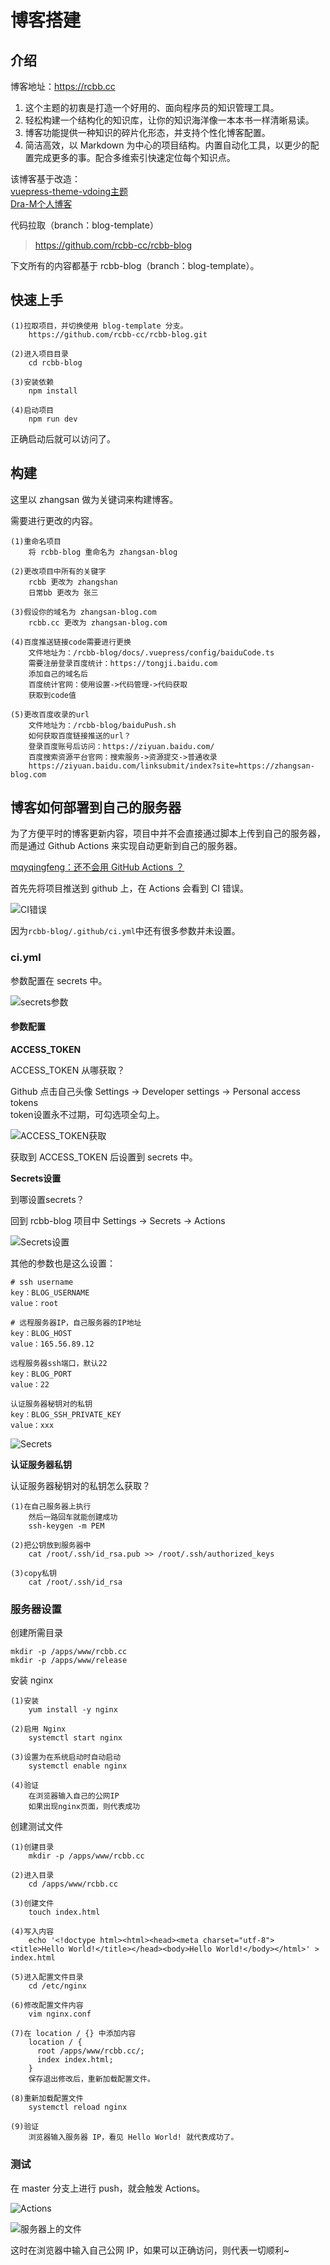 
# 博客搭建

## 介绍

博客地址：https://rcbb.cc


1. 这个主题的初衷是打造一个好用的、面向程序员的知识管理工具。
2. 轻松构建一个结构化的知识库，让你的知识海洋像一本本书一样清晰易读。
3. 博客功能提供一种知识的碎片化形态，并支持个性化博客配置。
4. 简洁高效，以 Markdown 为中心的项目结构。内置自动化工具，以更少的配置完成更多的事。配合多维索引快速定位每个知识点。


该博客基于改造：  
[vuepress-theme-vdoing主题](https://doc.xugaoyi.com/)   
[Dra-M个人博客](https://github.com/moxiaolong/dram-vdiong)


代码拉取（branch：blog-template）
> https://github.com/rcbb-cc/rcbb-blog

下文所有的内容都基于 rcbb-blog（branch：blog-template）。

## 快速上手

```
(1)拉取项目，并切换使用 blog-template 分支。  
    https://github.com/rcbb-cc/rcbb-blog.git

(2)进入项目目录
    cd rcbb-blog

(3)安装依赖
    npm install

(4)启动项目
    npm run dev
```

正确启动后就可以访问了。

## 构建

这里以 zhangsan 做为关键词来构建博客。

需要进行更改的内容。

```
(1)重命名项目
    将 rcbb-blog 重命名为 zhangsan-blog
    
(2)更改项目中所有的关键字
    rcbb 更改为 zhangshan
    日常bb 更改为 张三
    
(3)假设你的域名为 zhangsan-blog.com
    rcbb.cc 更改为 zhangsan-blog.com
    
(4)百度推送链接code需要进行更换
    文件地址为：/rcbb-blog/docs/.vuepress/config/baiduCode.ts
    需要注册登录百度统计：https://tongji.baidu.com
    添加自己的域名后
    百度统计官网：使用设置->代码管理->代码获取
    获取到code值
    
(5)更改百度收录的url
    文件地址为：/rcbb-blog/baiduPush.sh
    如何获取百度链接推送的url？
    登录百度账号后访问：https://ziyuan.baidu.com/
    百度搜索资源平台官网：搜索服务->资源提交->普通收录
    https://ziyuan.baidu.com/linksubmit/index?site=https://zhangsan-blog.com
```

## 博客如何部署到自己的服务器

为了方便平时的博客更新内容，项目中并不会直接通过脚本上传到自己的服务器，而是通过 Github Actions 来实现自动更新到自己的服务器。

[mqyqingfeng：还不会用 GitHub Actions ？](https://github.com/mqyqingfeng/Blog/issues/237)


首先先将项目推送到 github 上，在 Actions 会看到 CI 错误。

![CI错误](https://rcbb-blog.oss-cn-guangzhou.aliyuncs.com/2022/07/20220725144306-dc50b2.png?x-oss-process=style/yuantu_shuiyin)

因为`rcbb-blog/.github/ci.yml`中还有很多参数并未设置。

### ci.yml

参数配置在 secrets 中。

![secrets参数](https://rcbb-blog.oss-cn-guangzhou.aliyuncs.com/2022/07/20220725145715-3fa094.png?x-oss-process=style/yuantu_shuiyin)

#### 参数配置

**ACCESS_TOKEN**

ACCESS_TOKEN 从哪获取？

Github 点击自己头像 Settings -> Developer settings -> Personal access tokens  
token设置永不过期，可勾选项全勾上。

![ACCESS_TOKEN获取](https://rcbb-blog.oss-cn-guangzhou.aliyuncs.com/2022/07/20220725145539-31a25f.png?x-oss-process=style/yuantu_shuiyin)

获取到 ACCESS_TOKEN 后设置到 secrets 中。

**Secrets设置**

到哪设置secrets？

回到 rcbb-blog 项目中 Settings -> Secrets -> Actions

![Secrets设置](https://rcbb-blog.oss-cn-guangzhou.aliyuncs.com/2022/07/20220725150052-2ea040.png?x-oss-process=style/yuantu_shuiyin)

其他的参数也是这么设置：
```
# ssh username
key：BLOG_USERNAME
value：root

# 远程服务器IP，自己服务器的IP地址
key：BLOG_HOST
value：165.56.89.12
    
远程服务器ssh端口，默认22
key：BLOG_PORT
value：22

认证服务器秘钥对的私钥
key：BLOG_SSH_PRIVATE_KEY
value：xxx
```

![Secrets](https://rcbb-blog.oss-cn-guangzhou.aliyuncs.com/2022/07/20220725151059-8f84fd.png?x-oss-process=style/yuantu_shuiyin)

**认证服务器私钥**

认证服务器秘钥对的私钥怎么获取？

```
(1)在自己服务器上执行
    然后一路回车就能创建成功
    ssh-keygen -m PEM
    
(2)把公钥放到服务器中
    cat /root/.ssh/id_rsa.pub >> /root/.ssh/authorized_keys
    
(3)copy私钥
    cat /root/.ssh/id_rsa
```

### 服务器设置

创建所需目录

```
mkdir -p /apps/www/rcbb.cc
mkdir -p /apps/www/release
```

安装 nginx

```
(1)安装
    yum install -y nginx

(2)启用 Nginx
    systemctl start nginx

(3)设置为在系统启动时自动启动
    systemctl enable nginx

(4)验证
    在浏览器输入自己的公网IP
    如果出现nginx页面，则代表成功
```

创建测试文件

```
(1)创建目录
    mkdir -p /apps/www/rcbb.cc

(2)进入目录
    cd /apps/www/rcbb.cc

(3)创建文件
    touch index.html

(4)写入内容
    echo '<!doctype html><html><head><meta charset="utf-8"><title>Hello World!</title></head><body>Hello World!</body></html>' > index.html
    
(5)进入配置文件目录
    cd /etc/nginx

(6)修改配置文件内容
    vim nginx.conf
    
(7)在 location / {} 中添加内容
    location / {
      root /apps/www/rcbb.cc/;
      index index.html;
    }
    保存退出修改后，重新加载配置文件。
    
(8)重新加载配置文件
    systemctl reload nginx
    
(9)验证
    浏览器输入服务器 IP，看见 Hello World! 就代表成功了。  
```

### 测试

在 master 分支上进行 push，就会触发 Actions。

![Actions](https://rcbb-blog.oss-cn-guangzhou.aliyuncs.com/2022/07/20220725154211-d45663.png?x-oss-process=style/yuantu_shuiyin)

![服务器上的文件](https://rcbb-blog.oss-cn-guangzhou.aliyuncs.com/2022/07/20220725154546-8d1d06.png?x-oss-process=style/yuantu_shuiyin)

这时在浏览器中输入自己公网 IP，如果可以正确访问，则代表一切顺利~